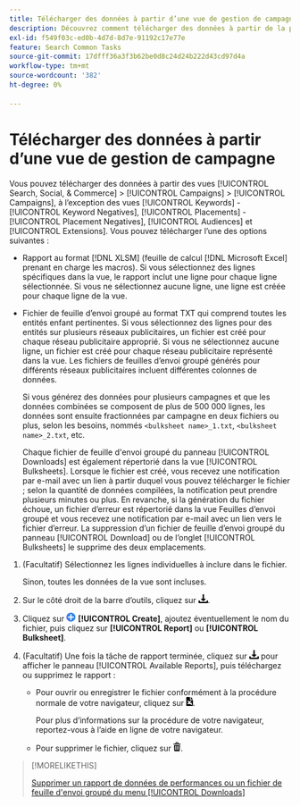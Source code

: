 ```yaml
---
title: Télécharger des données à partir d’une vue de gestion de campagne
description: Découvrez comment télécharger des données à partir de la plupart des vues de gestion de campagnes.
exl-id: f549f03c-ed0b-4d7d-8d7e-91192c17e77e
feature: Search Common Tasks
source-git-commit: 17dfff36a3f3b62be0d8c24d24b222d43cd97d4a
workflow-type: tm+mt
source-wordcount: '382'
ht-degree: 0%

---
```


# Télécharger des données à partir d’une vue de gestion de campagne

<!-- Add info about new UI -->

Vous pouvez télécharger des données à partir des vues [!UICONTROL Search, Social, & Commerce] > [!UICONTROL Campaigns] > [!UICONTROL Campaigns], à l’exception des vues [!UICONTROL Keywords] - [!UICONTROL Keyword Negatives], [!UICONTROL Placements] - [!UICONTROL Placement Negatives], [!UICONTROL Audiences] et [!UICONTROL Extensions]. Vous pouvez télécharger l’une des options suivantes :

* Rapport au format [!DNL XLSM] (feuille de calcul [!DNL Microsoft Excel] prenant en charge les macros). Si vous sélectionnez des lignes spécifiques dans la vue, le rapport inclut une ligne pour chaque ligne sélectionnée. Si vous ne sélectionnez aucune ligne, une ligne est créée pour chaque ligne de la vue.

* Fichier de feuille d’envoi groupé au format TXT qui comprend toutes les entités enfant pertinentes. Si vous sélectionnez des lignes pour des entités sur plusieurs réseaux publicitaires, un fichier est créé pour chaque réseau publicitaire approprié. Si vous ne sélectionnez aucune ligne, un fichier est créé pour chaque réseau publicitaire représenté dans la vue. Les fichiers de feuilles d’envoi groupé générés pour différents réseaux publicitaires incluent différentes colonnes de données.

  Si vous générez des données pour plusieurs campagnes et que les données combinées se composent de plus de 500 000 lignes, les données sont ensuite fractionnées par campagne en deux fichiers ou plus, selon les besoins, nommés `<bulksheet name>_1.txt`, `<bulksheet name>_2.txt`, etc.

  Chaque fichier de feuille d&#39;envoi groupé du panneau [!UICONTROL Downloads] est également répertorié dans la vue [!UICONTROL Bulksheets]. Lorsque le fichier est créé, vous recevez une notification par e-mail avec un lien à partir duquel vous pouvez télécharger le fichier ; selon la quantité de données compilées, la notification peut prendre plusieurs minutes ou plus. En revanche, si la génération du fichier échoue, un fichier d’erreur est répertorié dans la vue Feuilles d’envoi groupé et vous recevez une notification par e-mail avec un lien vers le fichier d’erreur. La suppression d’un fichier de feuille d’envoi groupé du panneau [!UICONTROL Download] ou de l’onglet [!UICONTROL Bulksheets] le supprime des deux emplacements.

1. (Facultatif) Sélectionnez les lignes individuelles à inclure dans le fichier.

   Sinon, toutes les données de la vue sont incluses.

1. Sur le côté droit de la barre d’outils, cliquez sur ![Téléchargement du rapport](/help/search-social-commerce/assets/download.png "Téléchargement du rapport").

1. Cliquez sur ![Créer](/help/search-social-commerce/assets/add.png "Créer") **[!UICONTROL Create]**, ajoutez éventuellement le nom du fichier, puis cliquez sur **[!UICONTROL Report]** ou **[!UICONTROL Bulksheet]**.

1. (Facultatif) Une fois la tâche de rapport terminée, cliquez sur ![Téléchargement du rapport](/help/search-social-commerce/assets/download.png "Téléchargement du rapport") pour afficher le panneau [!UICONTROL Available Reports], puis téléchargez ou supprimez le rapport :

   * Pour ouvrir ou enregistrer le fichier conformément à la procédure normale de votre navigateur, cliquez sur ![Télécharger la feuille de calcul](/help/search-social-commerce/assets/download-spreadsheet.png "Télécharger la feuille de calcul").

     Pour plus d’informations sur la procédure de votre navigateur, reportez-vous à l’aide en ligne de votre navigateur.

   * Pour supprimer le fichier, cliquez sur ![Supprimer](/help/search-social-commerce/assets/delete.png "Supprimer").

>[!MORELIKETHIS]
>
>[Supprimer un rapport de données de performances ou un fichier de feuille d&#39;envoi groupé du menu [!UICONTROL Downloads]](/help/search-social-commerce/common-tasks/navigation-editing-selection/download-delete-data.md)
